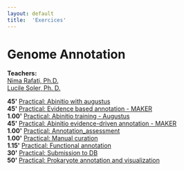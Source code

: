 ```yaml
---
layout: default
title:  'Exercices'
---
```


# Genome Annotation

**Teachers:**  
[Nima Rafati, Ph.D.](http://nbis.se/about/staff/nima-rafati/)  
[Lucile Soler, Ph. D.](http://nbis.se/about/staff/lucile-soler/) 



 
**45'** [Practical: Abinitio with augustus](labs/augustus)  
**45'** [Practical: Evidence based annotation - MAKER](labs/maker_evidence)  
**1.00'** [Practical: Abinitio training - Augustus](labs/augustus_training)  
**45'** [Practical: Abinitio evidence-driven annotation - MAKER](labs/maker_abinitio_evidence_driven)  
**1.00'** [Practical: Annotation_assessment](labs/annotation_assessment)  
**1.00'** [Practical: Manual curation](labs/manual_curation)  
**1.15'** [Practical: Functional annotation](labs/functional_annotation)  
**30'** [Practical: Submission to DB](labs/submission)    
**50'** [Practical: Prokaryote annotation and visualization](labs/prokaryote_annotation)  



